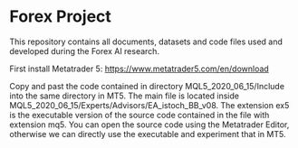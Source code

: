 # Forex Project

This repository contains all documents, datasets and code files used and developed during the Forex AI research.

First install Metatrader 5: https://www.metatrader5.com/en/download

Copy and past the code contained in directory MQL5_2020_06_15/Include into the same directory in MT5. 
The main file is located inside MQL5_2020_06_15/Experts/Advisors/EA_istoch_BB_v08. The extension ex5 is the executable version of the source code contained in the file with extension mq5.  You can open the source code using the Metatrader Editor, otherwise we can directly use the executable and experiment that in MT5. 
